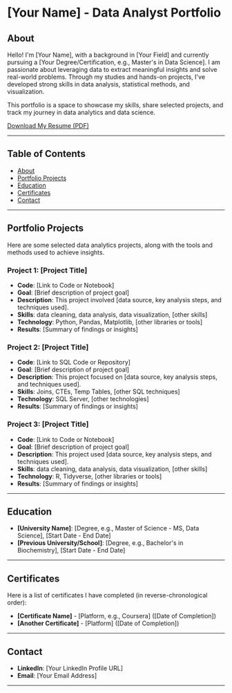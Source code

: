 # [Your Name] - Data Analyst Portfolio

## About
Hello! I'm [Your Name], with a background in [Your Field] and currently pursuing a [Your Degree/Certification, e.g., Master's in Data Science]. I am passionate about leveraging data to extract meaningful insights and solve real-world problems. Through my studies and hands-on projects, I've developed strong skills in data analysis, statistical methods, and visualization.

This portfolio is a space to showcase my skills, share selected projects, and track my journey in data analytics and data science.

[Download My Resume (PDF)](link-to-your-resume.pdf)

---

## Table of Contents
- [About](#about)
- [Portfolio Projects](#portfolio-projects)
- [Education](#education)
- [Certificates](#certificates)
- [Contact](#contact)

---

## Portfolio Projects
Here are some selected data analytics projects, along with the tools and methods used to achieve insights.

### Project 1: [Project Title]
- **Code**: [Link to Code or Notebook]
- **Goal**: [Brief description of project goal]
- **Description**: This project involved [data source, key analysis steps, and techniques used].
- **Skills**: data cleaning, data analysis, data visualization, [other skills]
- **Technology**: Python, Pandas, Matplotlib, [other libraries or tools]
- **Results**: [Summary of findings or insights]

### Project 2: [Project Title]
- **Code**: [Link to SQL Code or Repository]
- **Goal**: [Brief description of project goal]
- **Description**: This project focused on [data source, key analysis steps, and techniques used].
- **Skills**: Joins, CTEs, Temp Tables, [other SQL techniques]
- **Technology**: SQL Server, [other technologies]
- **Results**: [Summary of findings or insights]

### Project 3: [Project Title]
- **Code**: [Link to Code or Notebook]
- **Goal**: [Brief description of project goal]
- **Description**: This project used [data source, key analysis steps, and techniques used].
- **Skills**: data cleaning, data analysis, data visualization, [other skills]
- **Technology**: R, Tidyverse, [other libraries or tools]
- **Results**: [Summary of findings or insights]

---

## Education
- **[University Name]**: [Degree, e.g., Master of Science - MS, Data Science], [Start Date - End Date]
- **[Previous University/School]**: [Degree, e.g., Bachelor's in Biochemistry], [Start Date - End Date]

---

## Certificates
Here is a list of certificates I have completed (in reverse-chronological order):
- **[Certificate Name]** - [Platform, e.g., Coursera] ([Date of Completion])
- **[Another Certificate]** - [Platform] ([Date of Completion])

---

## Contact
- **LinkedIn**: [Your LinkedIn Profile URL]
- **Email**: [Your Email Address]

---
